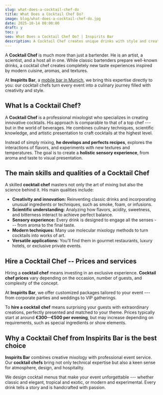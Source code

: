 ```yaml
---
slug: what-does-a-cocktail-chef-do
title: What Does a Cocktail Chef Do?
image: blog/what-does-a-cocktail-chef-do.jpg
date: 2025-10-14 00:00:00
draft: y
toc: y
seo: What Does a Cocktail Chef Do? | Inspirits Bar
description: A Cocktail Chef creates unique drinks with style and creativity. Discover the art of mixology with Inspirits Bar.
---
```

A **Cocktail Chef** is much more than just a bartender. He is an artist, a scientist, and a host all in one. While classic bartenders prepare well-known drinks, a cocktail chef creates completely new taste experiences inspired by modern cuisine, aromas, and textures.

At **Inspirits Bar**, a [mobile bar in Munich](/en/), we bring this expertise directly to you: our cocktail chefs turn every event into a culinary journey filled with creativity and style.

## What Is a Cocktail Chef?

A **Cocktail Chef** is a professional mixologist who specializes in creating innovative cocktails. His approach is comparable to that of a top chef --- but in the world of beverages. He combines culinary techniques, scientific knowledge, and artistic presentation to craft cocktails at the highest level.

Instead of simply mixing, **he develops and perfects recipes**, explores the interactions of flavors, and experiments with new textures and temperatures. The goal is to create a **holistic sensory experience**, from aroma and taste to visual presentation.

## The main skills and qualities of a Cocktail Chef

A skilled **cocktail chef** masters not only the art of mixing but also the science behind it. His main qualities include:

- **Creativity and innovation:** Reinventing classic drinks and incorporating unusual ingredients or techniques, such as smoke, foam, or infusions.
- **Scientific understanding:** Analyzing how flavors, acidity, sweetness, and bitterness interact to achieve perfect balance.
- **Sensory experience:** Every drink is designed to engage all the senses --- from aroma to the final taste.
- **Modern techniques:** Many use molecular mixology methods to turn cocktails into works of art.
- **Versatile applications:** You'll find them in gourmet restaurants, luxury hotels, or exclusive private events.

## Hire a Cocktail Chef -- Prices and services

Hiring a **cocktail chef** means investing in an exclusive experience. **Cocktail chef prices** vary depending on the occasion, number of guests, and complexity of the concept.

At **Inspirits Bar**, we offer customized packages tailored to your event --- from corporate parties and weddings to VIP gatherings.

To **hire a cocktail chef** means surprising your guests with extraordinary creations, perfectly presented and matched to your theme. Prices typically start at around **€300--€500 per evening**, but may increase depending on requirements, such as special ingredients or show elements.

## Why a Cocktail Chef from Inspirits Bar is the best choice

**Inspirits Bar** combines creative mixology with professional event service. Our **cocktail chefs** bring not only technical expertise but also a keen sense for atmosphere, design, and hospitality.

We design cocktail menus that make your event unforgettable --- whether classic and elegant, tropical and exotic, or modern and experimental. Every drink tells a story and is handcrafted with passion.